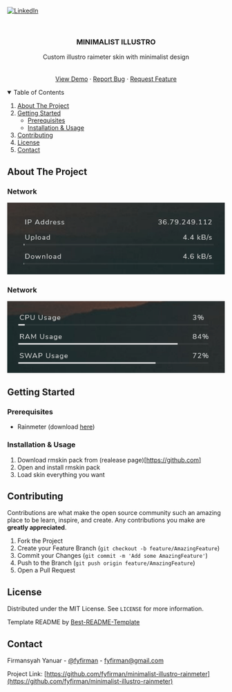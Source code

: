 <!--
*** Thanks for checking out the Best-README-Template. If you have a suggestion
*** that would make this better, please fork the repo and create a pull request
*** or simply open an issue with the tag "enhancement".
*** Thanks again! Now go create something AMAZING! :D
***
***
***
*** To avoid retyping too much info. Do a search and replace for the following:
*** fyfirman, minimalist-illustro-rainmeter, twitter_handle, fyfirman@gmail.com, project_title, project_description
-->

<!-- PROJECT SHIELDS -->
<!--
*** I'm using markdown "reference style" links for readability.
*** Reference links are enclosed in brackets [ ] instead of parentheses ( ).
*** See the bottom of this document for the declaration of the reference variables
*** for contributors-url, forks-url, etc. This is an optional, concise syntax you may use.
*** https://www.markdownguide.org/basic-syntax/#reference-style-links
-->

[![LinkedIn][linkedin-shield]][linkedin-url]

<!-- PROJECT LOGO -->
<br />
<p align="center">
  <a href="https://github.com/fyfirman/questionnaire">
    <!-- <img src="images/logo.png" alt="Logo" width="80" height="80"> -->
  </a>
  <h3 align="center">MINIMALIST ILLUSTRO</h3>
    
  <p align="center">
    Custom illustro raimeter skin with minimalist design
    <br />
    <br />
    <br />
    <a href="https://github.com/fyfirman/minimalist-illustro-rainmeter">View Demo</a>
    ·
    <a href="https://github.com/fyfirman/minimalist-illustro-rainmeter/issues">Report Bug</a>
    ·
    <a href="https://github.com/fyfirman/minimalist-illustro-rainmeter/issues">Request Feature</a>
  </p>
</p>

<!-- TABLE OF CONTENTS -->
<details open="open">
  <summary>Table of Contents</summary>
  <ol>
    <li>
      <a href="#about-the-project">About The Project</a>
    </li>
    <li>
      <a href="#getting-started">Getting Started</a>
      <ul>
        <li><a href="#prerequisites">Prerequisites</a></li>
        <li><a href="#installation">Installation & Usage</a></li>
      </ul>
    </li>
    <li><a href="#contributing">Contributing</a></li>
    <li><a href="#license">License</a></li>
    <li><a href="#contact">Contact</a></li>
  </ol>
</details>

<!-- ABOUT THE PROJECT -->

## About The Project

### Network
<img src="images/network.gif" alt="network" width="700">

### Network
<img src="images/system.gif" alt="system" width="700">

<!-- GETTING STARTED -->

## Getting Started


### Prerequisites

- Rainmeter (download [here](https://www.rainmeter.net/))

### Installation & Usage
<!-- TODO: Update release page -->
1. Download rmskin pack from (realease page)[https://github.com]
2. Open and install rmskin pack
3. Load skin everything you want 

<!-- CONTRIBUTING -->

## Contributing

Contributions are what make the open source community such an amazing place to be learn, inspire, and create. Any contributions you make are **greatly appreciated**.

1. Fork the Project
2. Create your Feature Branch (`git checkout -b feature/AmazingFeature`)
3. Commit your Changes (`git commit -m 'Add some AmazingFeature'`)
4. Push to the Branch (`git push origin feature/AmazingFeature`)
5. Open a Pull Request

<!-- LICENSE -->

## License

Distributed under the MIT License. See `LICENSE` for more information.

Template README by [Best-README-Template](https://github.com/othneildrew/Best-README-Template)

<!-- CONTACT -->

## Contact

Firmansyah Yanuar - [@fyfirman](https://instagram.com/fyfirman) - fyfirman@gmail.com

Project Link: [https://github.com/fyfirman/minimalist-illustro-rainmeter](https://github.com/fyfirman/minimalist-illustro-rainmeter)

<!-- MARKDOWN LINKS & IMAGES -->
<!-- https://www.markdownguide.org/basic-syntax/#reference-style-links -->

[linkedin-shield]: https://img.shields.io/badge/-LinkedIn-black.svg?style=for-the-badge&logo=linkedin&colorB=555
[linkedin-url]: https://linkedin.com/in/fyfirman
